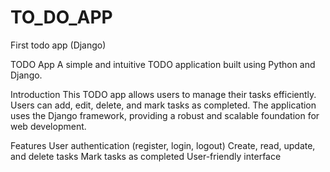 # TO_DO_APP
First todo app (Django)

TODO App
A simple and intuitive TODO application built using Python and Django.

Introduction
This TODO app allows users to manage their tasks efficiently. Users can add, edit, delete, and mark tasks as completed. The application uses the Django framework, providing a robust and scalable foundation for web development.

Features
User authentication (register, login, logout)
Create, read, update, and delete tasks
Mark tasks as completed
User-friendly interface


